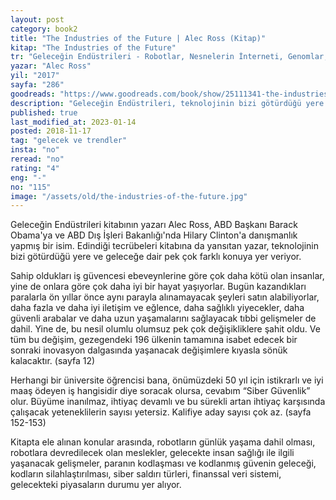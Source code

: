 ```yaml
---
layout: post  
category: book2  
title: "The Industries of the Future | Alec Ross (Kitap)"  
kitap: "The Industries of the Future"  
tr: "Geleceğin Endüstrileri - Robotlar, Nesnelerin İnterneti, Genomlar, Büyük Veri, Dijital Para, Hassas Tarım, Siber Güvenlik"  
yazar: "Alec Ross"  
yil: "2017"  
sayfa: "286"  
goodreads: "https://www.goodreads.com/book/show/25111341-the-industries-of-the-future"
description: "Geleceğin Endüstrileri, teknolojinin bizi götürdüğü yere ve geleceğe dair pek çok farklı konuya yer veriyor."
published: true
last_modified_at: 2023-01-14
posted: 2018-11-17
tag: "gelecek ve trendler"
insta: "no"
reread: "no"
rating: "4"
eng: "-"
no: "115"
image: "/assets/old/the-industries-of-the-future.jpg"
---
```


Geleceğin Endüstrileri kitabının yazarı Alec Ross, ABD Başkanı Barack Obama'ya ve ABD Dış İşleri Bakanlığı'nda Hilary Clinton'a danışmanlık yapmış bir isim. Edindiği tecrübeleri kitabına da yansıtan yazar, teknolojinin bizi götürdüğü yere ve geleceğe dair pek çok farklı konuya yer veriyor.  
  
Sahip oldukları iş güvencesi ebeveynlerine göre çok daha kötü olan insanlar, yine de onlara göre çok daha iyi bir hayat yaşıyorlar. Bugün kazandıkları paralarla ön yıllar önce aynı parayla alınamayacak şeyleri satın alabiliyorlar, daha fazla ve daha iyi iletişim ve eğlence, daha sağlıklı yiyecekler, daha güvenli arabalar ve daha uzun yaşamalarını sağlayacak tıbbi gelişmeler de dahil. Yine de, bu nesil olumlu olumsuz pek çok değişikliklere şahit oldu. Ve tüm bu değişim, gezegendeki 196 ülkenin tamamına isabet edecek bir sonraki inovasyon dalgasında yaşanacak değişimlere kıyasla sönük kalacaktır. (sayfa 12)  
  
Herhangi bir üniversite öğrencisi bana, önümüzdeki 50 yıl için istikrarlı ve iyi maaş ödeyen iş hangisidir diye soracak olursa, cevabım “Siber Güvenlik” olur. Büyüme inanılmaz, ihtiyaç devamlı ve bu sürekli artan ihtiyaç karşısında çalışacak yeteneklilerin sayısı yetersiz. Kalifiye aday sayısı çok az. (sayfa 152-153)  
  
Kitapta ele alınan konular arasında, robotların günlük yaşama dahil olması, robotlara devredilecek olan meslekler, gelecekte insan sağlığı ile ilgili yaşanacak gelişmeler, paranın kodlaşması ve kodlanmış güvenin geleceği, kodların silahlaştırılması, siber saldırı türleri, finanssal veri sistemi, gelecekteki piyasaların durumu yer alıyor.  
